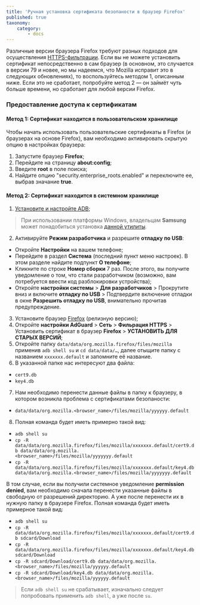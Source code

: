 ```yaml
---
title: 'Ручная установка сертификата безопаности в браузер FireFox'
published: true
taxonomy:
    category:
        - docs
---
```


Различные версии браузера Firefox требуют разных подходов для осуществления [HTTPS-фильтрации](https://kb.adguard.com/ru/general/https-filtering). Если вы не можете установить сертификат непосредственно в сам браузер (в основном, это случается в версии 79 и новее, но мы надеемся, что Mozilla исправит это в следующих обновлениях), то воспользуйтесь методом 1, описанным ниже. Если это не сработает, попробуйте метод 2 — он займёт чуть больше времени, но сработает для любой версии Firefox.

### Предоставление доступа к сертификатам

#### Метод 1: Сертификат находится в **пользовательском хранилище**

Чтобы начать использовать пользовательские сертификаты в Firefox (и браузерах на основе Firefox), вам необходимо активировать скрытую опцию в настройках браузера:

1. Запустите браузер **Firefox**;
2. Перейдите на страницу **about:config**;
3. Введите **root** в поле поиска;
4. Найдите опцию "security.enterprise_roots.enabled" и переключите ее, выбрав значание **true**.

#### Метод 2: Сертификат находится в **системном хранилище** 

1. [Установите и настройте ADB](https://www.xda-developers.com/install-adb-windows-macos-linux/);
> При использовании платформы Windows, владельцам **Samsung** может понадобиться установка [данной утилиты](https://developer.samsung.com/mobile/android-usb-driver.html).
2. Активируйте **Режим разработчика** и разрешите **отладку по USB**:
- Откройте **Настройки** на вашем телефоне;
- Перейдите в раздел **Система** (последний пункт меню настроек). В этом разделе найдите подпункт **О телефоне**;
- Кликните по строке **Номер сборки** 7 раз. После этого, вы получите уведомление о том, что стали разработчиком (возможно, вам потребуется ввести код разблокировки устройства);
- Откройте **настройки системы** > **Для разработчиков** > Прокрутите вниз и включите **отладку по USB** > Подтвердите включение отладки в окне **Разрешить отладку по USB**, внимательно прочитав предупреждение.
3. Установите браузер [Firefox](https://www.mozilla.org/en-US/firefox/releases/) (релизную версию);
4. Откройте **настройки AdGuard** > **Сеть** > **Фильрация HTTPS** > Установить сертификат в браузер **Firefox** > **УСТАНОВИТЬ ДЛЯ СТАРЫХ ВЕРСИЙ**;
5. Откройте папку `data/data/org.mozilla.firefox/files/mozilla` применив `adb shell su` и `cd data/data/…`, далее отыщите папку с названием `xxxxxxx.default` и запомните её название.
6. В указанной папке нас интересуют два файла:
- `cert9.db`
- `key4.db`
7. Нам необходимо перенести данные файлы в папку к браузеру, в котором возникла проблема с сертификатами безопаности: 
- `data/data/org.mozilla.<browser_name>/files/mozilla/yyyyyy.default`
8. Полная команда будет иметь примерно такой вид:
- `adb shell su`
- `cp -R data/data/org.mozilla.firefox/files/mozilla/xxxxxxx.default/cert9.db data/data/org.mozilla.<browser_name>/files/mozilla/yyyyyyy.default`
- `cp -R data/data/org.mozilla.firefox/files/mozilla/xxxxxxx.default/key4.db data/data/org.mozilla.<browser_name>/files/mozilla/yyyyyyy.default`

В том случае, если вы получили системное уведомление **permission denied**, вам необходимо сначала перенести указанные файлы в свободную от разрешений директорию. А уже после перенести их в нужную папку в браузере Firefox.
Полная команда будет иметь примерное такой вид:
- `adb shell su`
- `cp -R data/data/org.mozilla.firefox/files/mozilla/xxxxxxx.default/cert9.db sdcard/Download`
- `cp -R data/data/org.mozilla.firefox/files/mozilla/xxxxxxx.default/key4.db sdcard/Download`
- `cp -R sdcard/Download/cert9.db data/data/org.mozilla.<browser_name>/files/mozilla/yyyyyy.default` 
- `cp -R sdcard/Download/key4.db data/data/org.mozilla.<browser_name>/files/mozilla/yyyyyy.default`

> Если `adb shell su` не срабатывает, изначально следует попробовать применить `adb shell`, а уже после `su`.

